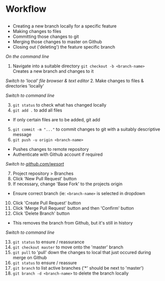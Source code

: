 # Workflow

##
- Creating a new branch locally for a specific feature
- Making changes to files
- Committing those changes to git
- Merging those changes to master on Github
- Closing out ('deleting') the feature specific branch

*On the command line*
1. Navigate into a suitable directory
  `git checkout -b <branch-name>`
  Creates a new branch and changes to it

*Switch to 'local' file browser & text editor*
2. Make changes to files & directories 'locally'

*Switch to command line*

3. `git status` to check what has changed locally
4. `git add .` to add all files
  - If only certain files are to be added, git add <file-name>
5. `git commit -m "..."` to commit changes to git with a suitably descriptive message
6. `git push -u origin <branch-name>`
  - Pushes changes to remote repository
  - Authenticate with Github account if required

*Switch to [github.com/wesort](https://github.com/wesort)*

7. Project repository > Branches
8. Click 'New Pull Request' button
9. If necessary, change 'Base Fork' to the projects origin
  - Ensure correct branch (ie: `<branch-name>` is selected in dropdown
10. Click 'Create Pull Request' button
11. Click 'Merge Pull Request' button and then 'Confirm' button
12. Click 'Delete Branch' button
  - This removes the branch from Github, but it's still in history

*Switch to command line*

13. `git status` to ensure / reassurance
14. `git checkout master` to move onto the 'master' branch
15. `git pull` to 'pull' down the changes to local that just occured during merge on Github
16. `git status` to ensure / reassure
17. `git branch` to list active branches ('*' should be next to 'master')
18. `git branch -d <branch-name>` to delete the branch locally
